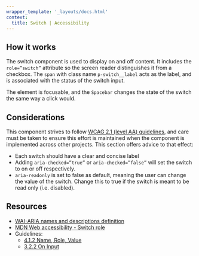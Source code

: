 ```yaml
---
wrapper_template: '_layouts/docs.html'
context:
  title: Switch | Accessibility
---
```


## How it works

The switch component is used to display on and off content. It includes the `role=”switch”` attribute so the screen reader distinguishes it from a checkbox. The `span` with class name `p-switch__label` acts as the label, and is associated with the status of the switch input.

The element is focusable, and the `Spacebar` changes the state of the switch the same way a click would.

## Considerations

This component strives to follow [WCAG 2.1 (level AA) guidelines](https://www.w3.org/TR/WCAG21/), and care must be taken to ensure this effort is maintained when the component is implemented across other projects. This section offers advice to that effect:

- Each switch should have a clear and concise label
- Adding `aria-checked=”true”` or `aria-checked=”false”` will set the switch to on or off respectively.
- `aria-readonly` is set to false as default, meaning the user can change the value of the switch. Change this to true if the switch is meant to be read only (i.e. disabled).

## Resources

- [WAI-ARIA names and descriptions definition](https://www.w3.org/TR/wai-aria-practices-1.1/#names_and_descriptions_definition)
- [MDN Web accessibility - Switch role](https://developer.mozilla.org/en-US/docs/Web/Accessibility/ARIA/Roles/switch_role)
- Guidelines:
  - [4.1.2 Name, Role, Value](https://www.w3.org/TR/UNDERSTANDING-WCAG20/ensure-compat-rsv.html)
  - [ 3.2.2 On Input](https://www.w3.org/WAI/WCAG21/Understanding/on-input)
